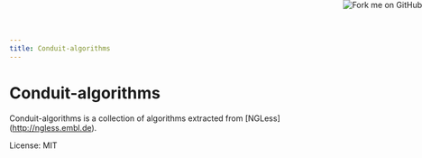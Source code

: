 ```yaml
---
title: Conduit-algorithms
---
```



<a href="https://github.com/luispedro/conduit-algorithms">
    <img style="position: absolute; top: 0; right: 0; border: 0;" src="http://s3.amazonaws.com/github/ribbons/forkme_right_darkblue_121621.png" alt="Fork me on GitHub" />
</a>

# Conduit-algorithms

Conduit-algorithms is a collection of algorithms extracted from
\[NGLess\](<http://ngless.embl.de>).

License: MIT
